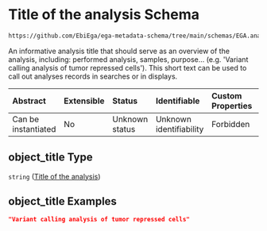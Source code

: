 # Title of the analysis Schema

```txt
https://github.com/EbiEga/ega-metadata-schema/tree/main/schemas/EGA.analysis.json#/properties/object_title
```

An informative analysis title that should serve as an overview of the analysis, including: performed analysis, samples, purpose... (e.g. 'Variant calling analysis of tumor repressed cells'). This short text can be used to call out analyses records in searches or in displays.

| Abstract            | Extensible | Status         | Identifiable            | Custom Properties | Additional Properties | Access Restrictions | Defined In                                                            |
| :------------------ | :--------- | :------------- | :---------------------- | :---------------- | :-------------------- | :------------------ | :-------------------------------------------------------------------- |
| Can be instantiated | No         | Unknown status | Unknown identifiability | Forbidden         | Allowed               | none                | [EGA.analysis.json*](../out/EGA.analysis.json "open original schema") |

## object_title Type

`string` ([Title of the analysis](ega-10-properties-title-of-the-analysis.md))

## object_title Examples

```json
"Variant calling analysis of tumor repressed cells"
```
